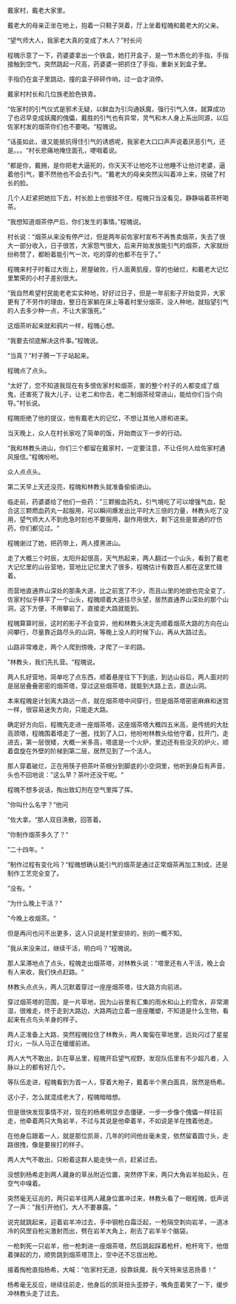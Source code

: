 戴家村，戴老大家里。

戴老大的母亲正坐在地上，抱着一只鞋子哭着，厅上坐着程魄和戴老大的父亲。

“望气师大人，我家老大真的变成了木人？”村长问

程魄示意了一下，药婆婆拿出一个铁盒，她打开盒子，是一节木质化的手指，手指接触到空气，突然跳起一尺高，药婆婆一把抓住了手指，重新关到盒子里。

手指仍在盒子里跳动，撞的盒子砰砰作响，过一会才消停。

戴家村村长和几位族老脸色铁青。

“佐家村的引气仪式是邪术无疑，以鲜血为引沟通妖魔，强行引气入体，就算成功了也迟早变成妖魔的傀儡，戴胜的引气也有异常，灵气和木人身上系出同源，以后佐家村发的烟茶你们也不要喝。“程魄说。

”话虽如此，谁又能抵抗得住引气的诱惑呢，我家老大口口声声说着厌恶引气，还是。。。“村长悲痛地掩住面孔，哽咽着说。

”都是你，戴拥，是你把老大逼死的，你天天不让他吃不让他睡不让他讨老婆，逼着他引气，要不然他也不会去引气。“戴老大的母亲突然尖叫着冲上来，挠破了村长的脸。

几个人赶紧把她拉下去，村长脸上也很挂不住，程魄只当没看见，静静端着茶杯喝茶。

”我想知道烟茶停产后，你们发生的事情。”程魄说。

村长说：“烟茶从来没有停产过，但是两年前佐家村宣布不再售卖烟茶，失去了很大一部分收入，日子很苦，大家怨气很大，后来开始发放能引气的烟茶，大家就纷纷称赞了，都盼着能引气一次，吃的穿的也都不在乎了。”

程魄来村子时看过大街上，房屋破败，行人面黄肌瘦，穿的也破烂，和戴老大记忆里繁荣的小村子差别很大。

“我自然希望村民能老老实实种地，好好过日子，但是一年前影子开始变异，大家更有了不劳作的理由，整日在家躺在床上等着村里分烟茶，没人种地，就指望引气的人去多少种一点，不让大家饿死。”

这烟茶听起来就和鸦片一样，程魄心想。

“我要去彻底解决这件事。”程魄说。

“当真？”村子腾一下子站起来。

程魄点了点头。

“太好了，您不知道我现在有多恨佐家村和烟茶，害的整个村子的人都变成了烟鬼，还害死了我大儿子，让老二和你去，老二制烟茶经常进山，能给你们当个向导。”村长说。

程魄拒绝了他的提议，他有戴老大的记忆，不想让其他人掺和进来。

当天晚上，众人在村长家吃了简单的饭，开始商议下一步的行动。

“我和林教头进山，你们三个都留在戴家村，一定要注意，不让任何人给佐家村通风报信。”程魄吩咐。

众人点点头。

第二天早上天还没亮，程魄和林教头就准备偷偷进山。

临走前，药婆婆给了他们一些药：”三颗搬血药丸，引气境吃了可以增强气血，配合这三颗燃血药丸一起服用，可以瞬间爆发出比平时大三倍的力量，林教头吃了没用，望气师大人不到危急时刻也不要服用，副作用很大，剩下这些是普通的疗伤药，你们都见过。“

程魄谢过了她，把药带上，两人摸黑进山。

走了大概三个时辰，太阳升起很高，天气热起来，两人翻过一个山头，看到了戴老大记忆里的山谷营地，营地比记忆里大了很多，程魄估计有数百人都在这里忙碌着。

而营地直通界山深处的那条大道，比之前宽了不少，而且山里的地貌也完全变了，佐家村似乎移平了一个山头，程魄顺着大道往尽头望，居然直通界山深处的那个山洞，这下方便，不用攀岩了，直接走大路就能到。

程魄算算时辰，这时的影子不会变异，他和林教头决定先顺着烟茶大路的方向在山间攀行，尽量靠近路尽头的山洞，等晚上没人的时候下山，再从大路过去。

山路非常难走，两个人爬到傍晚，才爬了一半的路。

”林教头，我们先扎营。“程魄说。

两人扎好营地，简单吃了点东西，顺着悬崖往下下到底，到达山谷后，两人面对的是层层叠叠密密的烟茶塔，穿过这些烟茶塔，就能到大路上去，直达山洞。

本来程魄是计划离大路远一点，就在烟茶塔中间穿行，但是烟茶塔密密麻麻和迷宫一样，很容易迷失方向，只能走大路。

确定好方向后，程魄先走进一座烟茶塔，这座烟茶塔大概四五米高，是传统的大肚高颈塔，程魄围着塔走了一圈，找到了入口，他吩咐林教头给他守着，拉开门，走进去，第一层很矮，大概一米多高，塔底是一个火炉，里边还有些没灭的炉火，顺着盘旋在外壁的阶梯到第二层，居然见到了一个活人。

那人穿着破烂，正在用筷子把茶叶茶根分到脚底的小空洞里，他听到身后有声音，头也不回地说：”这么早？茶叶还没干呢。“

程魄不想多说话，掏出致幻剂在空气里挥了挥。

”你叫什么名字？“他问

”佐大拿。“那人双目涣散，回答着。

”你制作烟茶多久了？“

”二十四年。“

”制作过程有变化吗？“程魄想确认能引气的烟茶是通过正常烟茶再加工制成，还是制作工艺完全变了。

”没有。“

”为什么晚上干活？“

”今晚上收烟茶。“

但是再问也问不出更多，这人只说是村里安排的，别的一概不知。

”我从来没来过，继续干活，明白吗？“程魄说。

那人呆滞地点了点头，程魄走出烟茶塔，对林教头说：”塔里还有人干活，晚上会有人来收，我们快点赶路。“

林教头点点头，两人沉默着穿过一座座烟茶塔，往大路方向前进。

穿过烟茶塔的范围，是一片草地，因为山谷里有汇集的雨水和山上的雪水，非常潮湿，很难走，终于走到大路边，大路两边立着一座座雕塑，不知道是什么生物，看起来有点鸟头羊身的样子。

两人正准备上大路，突然程魄拉住了林教头，两人匍匐在草地里，远处闪过了星星灯火，一队人马正在缓缓前进。

两人大气不敢出，趴在草丛里，程魄开启望气视野，发现队伍里有不少超凡者，入脉以上的都有好几个。

等队伍走进，程魄看到为首一人，穿着大袍子，戴着半个黑白面具，居然是杨希。

这小子，怎么就混成老大了，程魄暗暗想。

但是很快发现事情不对，现在的杨希明显步态僵硬，一步一步像个傀儡一样往前走，他牵着两只大角岩羊，不过与其说是他牵着羊，不如说是羊在拽着他走。

在他身后跟着一人，就是那位凯哥，几年的时间他丝毫未变，依然留着圆寸头，走路很拽，像是要挨打的样子。

两人大气不敢出，只盼着这群人能走快一点，赶紧过去。

没想到杨希走到两人藏身的草丛附近位置，突然停下来，两只大角岩羊抬起头，在空气中嗅着。

突然毫无征兆的，两只岩羊往两人藏身位置冲过来，林教头看了一眼程魄，低声说了一声：”我引开他们，大人不要暴露。“

说完就跳起来，迎着岩羊冲过去，手中钢枪白霜泛起，一枪隔空刺向岩羊，一道冰冷的风罡自枪尖激射而出，劈在岩羊大角上，削去了岩羊半个脑袋。

一枪刺死一只岩羊，他一枪刺进一座烟茶塔，然后跳起踩着枪杆，枪杆弯下，他借着弹起的力，顺势跳到烟茶塔顶上，空中还不忘拔出枪。

接着掏枪直指杨希，大喊：”佐家村无道，投靠妖魔，我今天特来惩恶扬善！“

杨希毫无反应，继续往前走，他身后的凯哥扭头歪脖子，嘴角歪着笑了一下，缓步冲林教头走了过去。













